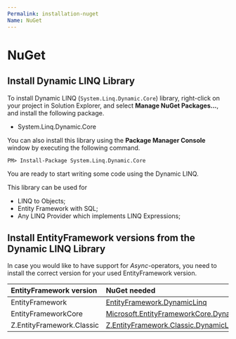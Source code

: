 ```yaml
---
Permalink: installation-nuget
Name: NuGet
---
```


# NuGet

## Install Dynamic LINQ Library

To install Dynamic LINQ (`System.Linq.Dynamic.Core`) library, right-click on your project in Solution Explorer, and select **Manage NuGet Packages...**, and install the following package.

- System.Linq.Dynamic.Core

You can also install this library using the **Package Manager Console** window by executing the following command.

`PM> Install-Package System.Linq.Dynamic.Core`

You are ready to start writing some code using the Dynamic LINQ.

This library can be used for

- LINQ to Objects;
- Entity Framework with SQL;
- Any LINQ Provider which implements LINQ Expressions;

## Install EntityFramework versions from the Dynamic LINQ Library

In case you would like to have support for *Async*-operators, you need to install the correct version for your used EntityFramework version.

| EntityFramework version | NuGet needed |
| :--- | :--- |
| EntityFramework | [EntityFramework.DynamicLinq](https://www.nuget.org/packages/EntityFramework.DynamicLinq) |
| EntityFrameworkCore | [Microsoft.EntityFrameworkCore.DynamicLinq](https://www.nuget.org/packages/Microsoft.EntityFrameworkCore.DynamicLinq) |
| Z.EntityFramework.Classic | [Z.EntityFramework.Classic.DynamicLinq](https://www.nuget.org/packages/Z.EntityFramework.Classic.DynamicLinq) |
